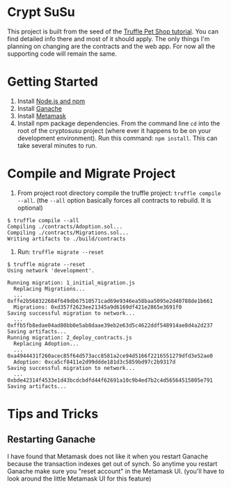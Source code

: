 # Crypt SuSu
This project is built from the seed of the [Truffle Pet Shop tutorial](https://truffleframework.com/tutorials/pet-shop).  You can find detailed info there and most of it should apply.  The only things I'm planning on changing are the contracts and the web app.  For now all the supporting code will remain the same.

# Getting Started
 1. Install [Node.js and npm](https://nodejs.org/en/)
 1. Install [Ganache](https://truffleframework.com/ganache/)
 1. Install [Metamask](https://metamask.io/)
 1. Install npm package dependencies.  From the command line `cd` into the root of the cryptosusu project (where ever it happens to be on your development environment). Run this command: `npm install`.  This can take several minutes to run.

#  Compile and Migrate Project
 1. From project root directory compile the truffle project: `truffle compile --all`. (the `--all` option basically forces all contracts to rebuild.  It is optional)
 ```console
 $ truffle compile --all
 Compiling ./contracts/Adoption.sol...
 Compiling ./contracts/Migrations.sol...
 Writing artifacts to ./build/contracts
 ```
 1. Run: `truffle migrate --reset`
 ```console
 $ truffle migrate --reset
 Using network 'development'.
 
 Running migration: 1_initial_migration.js
   Replacing Migrations...
   ... 0xffe2b568322684f649db67510571cad69e9346ea58baa5095e2d40788de1b661
   Migrations: 0xd357f2623ee21345a9d6169df421e2865e3691f0
 Saving successful migration to network...
   ... 0xffb5fb8edae04ad80bb0e5ab8daae39eb2e63d5c4622ddf548914ae8d4a2d237
 Saving artifacts...
 Running migration: 2_deploy_contracts.js
   Replacing Adoption...
   ... 0xa4944431f260acec85f64d573acc8581a2ce94d5166f2216551279dfd3e52ae0
   Adoption: 0xca5cf8411e2d99ddde181d3c5859bd97c2b9317d
 Saving successful migration to network...
   ... 0xbde42314f4533e1d43bcdcbdfd44f62691a10c9b4ed7b2c4d56564515805e791
 Saving artifacts...
 ```
 # Tips and Tricks
 ## Restarting Ganache
 I have found that Metamask does not like it when you restart Ganache because the transaction indexes get out of synch.  So anytime you restart Ganache make sure you "reset account" in the Metamask UI. (you'll have to look around the little Metamask UI for this feature)